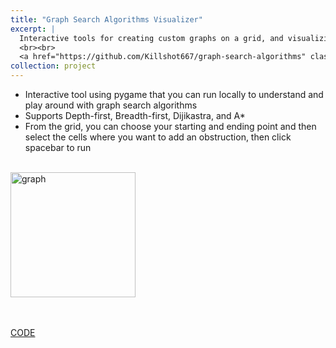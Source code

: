 ```yaml
---
title: "Graph Search Algorithms Visualizer"
excerpt: |
  Interactive tools for creating custom graphs on a grid, and visualizing the working of four popular graph search algorithms - Depth-first, Breadth-first, Dijikastra and A*
  <br><br>
  <a href="https://github.com/Killshot667/graph-search-algorithms" class="btn btn-primary">CODE</a>
collection: project
---
```


- Interactive tool using pygame that you can run locally to understand and play around with graph search algorithms
- Supports Depth-first, Breadth-first, Dijikastra, and A*
- From the grid, you can choose your starting and ending point and then select the cells where you want to add an obstruction, then click spacebar to run
<br>
<img src="https://killshot667.github.io/shabarisnair.github.io/assets/images/graph.jpeg" alt="graph" width="200"/>

<!-- ![Graph Image](https://killshot667.github.io/shabarisnair.github.io/assets/images/graph.jpeg) -->
<br><br>
<a href="https://github.com/Killshot667/graph-search-algorithms" class="btn btn-primary">CODE</a>


